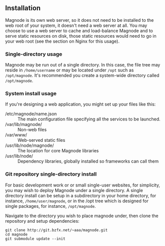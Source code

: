 ## Installation

Magnode is its own web server, so it does not need to be installed to the web root of your system, it doesn't need a web server at all. You may choose to use a web server to cache and load-balance Magnode and to serve static resources on disk, those static resources would need to go in your web root (see the section on Nginx for this usage).


### Single-directory usage

Magnode may be run out of a single directory. In this case, the file tree may reside in `/home/username` or may be located under `/opt` such as `/opt/magnode`. It's recommended you create a system-wide directory called `/opt/magnode`.


### System install usage

If you're designing a web application, you might set up your files like this:

<dl>
<dt>/etc/magnode/name.json</dt><dd>The main configuration file specifying all the services to be launched.</dd>
<dt>/var/lib/magnode/</dt><dd>Non-web files</dd>
<dt>/var/www/</dt><dd>Web-served static files</dd>
<dt>/usr/lib/node/magnode/</dt><dd>The location for core Magnode libraries</dd>
<dt>/usr/lib/node/</dt><dd>Dependency libraries, globally installed so frameworks can call them</dd>
</dl>


### Git repository single-directory install

For basic development work or or small single-user websites, for simplicity, you may wish to deploy Magnode under a single directory. A single directory install can be setup in a subdirectory in your home directory, for instance, `/home/user/magnode`, or in the /opt tree which is designed for single packages, for instance, `/opt/magnode`.

Navigate to the directory you wish to place magnode under, then clone the repository and setup dependencies:

	git clone http://git.bzfx.net/~aaa/magnode.git
	cd magnode
	git submodule update --init
